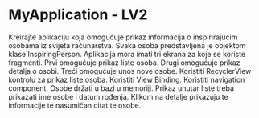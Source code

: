 # MyApplication - LV2
Kreirajte aplikaciju koja omogućuje prikaz informacija o inspirirajućim osobama iz svijeta računarstva. Svaka osoba predstavljena je objektom klase InspiringPerson. Aplikacija mora imati tri ekrana za koje se koriste fragmenti. Prvi omogućuje prikaz liste osoba. Drugi omogućuje prikaz detalja o osobi. Treći omogućuje unos nove osobe. Koristiti RecyclerView kontrolu za prikaz liste osoba. Koristiti View Binding. Koristiti navigation component. Osobe držati u bazi u memoriji. Prikaz unutar liste treba prikazati ime osobe i datum rođenja. Klikom na detalje prikazuju te informacije te nasumičan citat te osobe.
